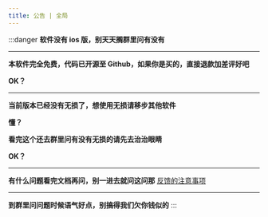 ```yaml
---
title: 公告 | 全局
---
```


:::danger
**软件没有 ios 版，别天天搁群里问有没有**

---

**本软件完全免费，代码已开源至 Github，如果你是买的，直接退款加差评好吧**

**OK？**

---

**当前版本已经没有无损了，想使用无损请移步其他软件**

**懂？**

**看完这个还去群里问有没有无损的请先去治治眼睛**

**OK？**

---

**有什么问题看完文档再问，别一进去就问这问那** [反馈的注意事项](../report/index.md)

---

**到群里问问题时候语气好点，别搞得我们欠你钱似的**
:::
